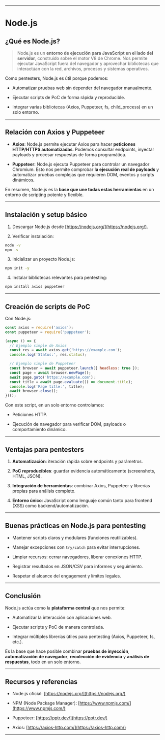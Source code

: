 
---
# Node.js


## ¿Qué es Node.js?

> Node.js es un **entorno de ejecución para JavaScript en el lado del servidor**, construido sobre el motor V8 de Chrome. Nos permite ejecutar JavaScript fuera del navegador y aprovechar bibliotecas que interactúan con la red, archivos, procesos y sistemas operativos.

Como pentesters, Node.js es útil porque podemos:

- Automatizar pruebas web sin depender del navegador manualmente.
    
- Ejecutar scripts de PoC de forma rápida y reproducible.
    
- Integrar varias bibliotecas (Axios, Puppeteer, fs, child_process) en un solo entorno.
    

---

## Relación con Axios y Puppeteer

- **Axios**: Node.js permite ejecutar Axios para hacer **peticiones HTTP/HTTPS automatizadas**. Podemos consultar endpoints, inyectar payloads y procesar respuestas de forma programática.
    
- **Puppeteer**: Node.js ejecuta Puppeteer para controlar un navegador Chromium. Esto nos permite comprobar **la ejecución real de payloads** y automatizar pruebas complejas que requieren DOM, eventos y scripts dinámicos.
    

En resumen, Node.js es la **base que une todas estas herramientas** en un entorno de scripting potente y flexible.

---

## Instalación y setup básico

1. Descargar Node.js desde [https://nodejs.org/](https://nodejs.org/).
    
2. Verificar instalación:
    

```bash
node -v
npm -v
```

3. Inicializar un proyecto Node.js:
    

```bash
npm init -y
```

4. Instalar bibliotecas relevantes para pentesting:
    

```bash
npm install axios puppeteer
```

---

## Creación de scripts de PoC

Con Node.js:

```javascript
const axios = require('axios');
const puppeteer = require('puppeteer');

(async () => {
  // Ejemplo simple de Axios
  const res = await axios.get('https://example.com');
  console.log('Status:', res.status);

  // Ejemplo simple de Puppeteer
  const browser = await puppeteer.launch({ headless: true });
  const page = await browser.newPage();
  await page.goto('https://example.com');
  const title = await page.evaluate(() => document.title);
  console.log('Page title:', title);
  await browser.close();
})();
```

Con este script, en un solo entorno controlamos:

- Peticiones HTTP.
    
- Ejecución de navegador para verificar DOM, payloads o comportamiento dinámico.
    

---

## Ventajas para pentesters

1. **Automatización**: iteración rápida sobre endpoints y parámetros.
    
2. **PoC reproducibles**: guardar evidencia automáticamente (screenshots, HTML, JSON).
    
3. **Integración de herramientas**: combinar Axios, Puppeteer y librerías propias para análisis completo.
    
4. **Entorno único**: JavaScript como lenguaje común tanto para frontend (XSS) como backend/automatización.
    

---

## Buenas prácticas en Node.js para pentesting

- Mantener scripts claros y modulares (funciones reutilizables).
    
- Manejar excepciones con `try/catch` para evitar interrupciones.
    
- Limpiar recursos: cerrar navegadores, liberar conexiones HTTP.
    
- Registrar resultados en JSON/CSV para informes y seguimiento.
    
- Respetar el alcance del engagement y límites legales.
    

---

## Conclusión

Node.js actúa como la **plataforma central** que nos permite:

- Automatizar la interacción con aplicaciones web.
    
- Ejecutar scripts y PoC de manera controlada.
    
- Integrar múltiples librerías útiles para pentesting (Axios, Puppeteer, fs, etc.).
    

Es la base que hace posible combinar **pruebas de inyección**, **automatización de navegador**, **recolección de evidencia** y **análisis de respuestas**, todo en un solo entorno.

---

## Recursos y referencias

- Node.js oficial: [https://nodejs.org/](https://nodejs.org/)
    
- NPM (Node Package Manager): [https://www.npmjs.com/](https://www.npmjs.com/)
    
- Puppeteer: [https://pptr.dev/](https://pptr.dev/)
    
- Axios: [https://axios-http.com/](https://axios-http.com/)


---
